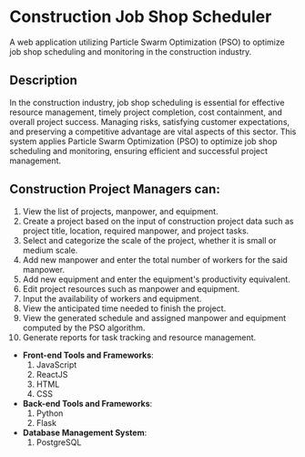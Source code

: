 # Construction Job Shop Scheduler

A web application utilizing Particle Swarm Optimization (PSO) to optimize job shop scheduling and monitoring in the construction industry.

## Description

In the construction industry, job shop scheduling is essential for effective resource management, timely project completion, cost containment, and overall project success. Managing risks, satisfying customer expectations, and preserving a competitive advantage are vital aspects of this sector. This system applies Particle Swarm Optimization (PSO) to optimize job shop scheduling and monitoring, ensuring efficient and successful project management.

## Construction Project Managers can:

1. View the list of projects, manpower, and equipment.
2. Create a project based on the input of construction project data such as project title, location, required manpower, and project tasks.
3. Select and categorize the scale of the project, whether it is small or medium scale.
4. Add new manpower and enter the total number of workers for the said manpower.
5. Add new equipment and enter the equipment's productivity equivalent.
6. Edit project resources such as manpower and equipment.
7. Input the availability of workers and equipment.
8. View the anticipated time needed to finish the project.
9. View the generated schedule and assigned manpower and equipment computed by the PSO algorithm.
10. Generate reports for task tracking and resource management.

- **Front-end Tools and Frameworks**:
  1.  JavaScript
  2.  ReactJS
  3.  HTML
  4.  CSS
- **Back-end Tools and Frameworks**:
  1.  Python
  2.  Flask
- **Database Management System**:
  1.  PostgreSQL
